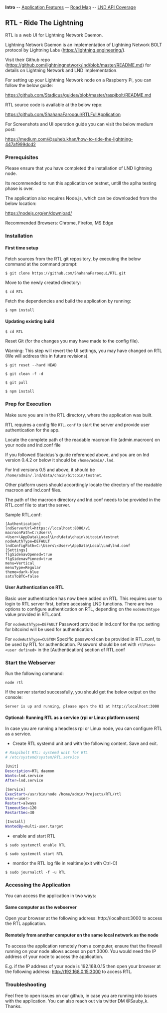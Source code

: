 **Intro** -- [Application Features](Application_features.md) -- [Road Map](Roadmap.md) -- [LND API Coverage](LNDAPICoverage.md)

## RTL - Ride The Lightning

RTL is a web UI for Lightning Network Daemon.

Lightning Network Daemon is an implementation of Lightning Network BOLT protocol by Lightning Labs (https://lightning.engineering/).

Visit their Github repo (https://github.com/lightningnetwork/lnd/blob/master/README.md) for details on Lightning Network and LND implementation.

For setting up your Lightning Network node on a Raspberry Pi, you can follow the below guide:

https://github.com/Stadicus/guides/blob/master/raspibolt/README.md

RTL source code is available at the below repo:

https://github.com/ShahanaFarooqui/RTLFullApplication

For Screenshots and UI operation guide you can visit the below medium post:

https://medium.com/@suheb.khan/how-to-ride-the-lightning-447af999dcd2

### Prerequisites
Please ensure that you have completed the installation of LND lightning node.

Its recommended to run this application on testnet, untill the aplha testing phase is over.

The application also requires Node.js, which can be downloaded from the below location:

https://nodejs.org/en/download/

Recommended Browsers: Chrome, Firefox, MS Edge

### Installation

#### First time setup
Fetch sources from the RTL git repository, by executing the below command at the command prompt:

`$ git clone https://github.com/ShahanaFarooqui/RTL.git`

Move to the newly created directory:

`$ cd RTL`

Fetch the dependencies and build the application by running:

`$ npm install`

#### Updating existing build
`$ cd RTL`

Reset Git (for the changes you may have made to the config file).

Warning: This step will revert the UI settings, you may have changed on RTL (We will address this in future revisions).

`$ git reset --hard HEAD`

`$ git clean -f -d`

`$ git pull`

`$ npm install`

### Prep for Execution
Make sure you are in the RTL directory, where the application was built.

RTL requires a config file `RTL.conf` to start the server and provide user authentication for the app.

Locate the complete path of the readable macroon file (admin.macroon) on your node and lnd.conf file

If you followed Stacidus's guide referenced above, and you are on lnd version 0.4.2 or below it should be `/home/admin/.lnd`.

For lnd versions 0.5 and above, it should be `/home/admin/.lnd/data/chain/bitcoin/testnet`.

Other platform users should accordingly locate the directory of the readable macroon and lnd.conf files.

The path of the macroon directory and lnd.conf needs to be provided in the RTL.conf file to start the server.

Sample RTL.conf:
```
[Authentication]
lndServerUrl=https://localhost:8080/v1
macroonPath=C:\Users\<User>\AppData\Local\Lnd\data\chain\bitcoin\testnet
nodeAuthType=DEFAULT
lndConfigPath=C:\Users\<User>\AppData\Local\Lnd\lnd.conf
[Settings]
flgSidenavOpened=true
flgSidenavPinned=true
menu=Vertical
menuType=Regular
theme=dark-blue
satsToBTC=false
```

#### User Authentication on RTL
Basic user authentication has now been added on RTL. This requires user to login to RTL server first, before accessing LND functions.
There are two options to configure authentication on RTL, depending on the `nodeAuthtype` value provided in RTL.conf.

For `nodeAuthType=DEFAULT`
Password provided in lnd.conf for the rpc setting for bitcoind will be used for authentication.

For `nodeAuthType=CUSTOM`
Specific password can be provided in RTL.conf, to be used by RTL for authentication.
Password should be set with `rtlPass=<user defined>` in the [Authentication] section of RTL.conf

### Start the Webserver
Run the following command:

`node rtl` 

If the server started successfully, you should get the below output on the console:

`Server is up and running, please open the UI at http://localhost:3000`

#### Optional: Running RTL as a service (rpi or Linux platform users)
In case you are running a headless rpi or Linux node, you can configure RTL as a service.

* Create RTL systemd unit and with the following content. Save and exit.
```bash
# Raspibolt RTL: systemd unit for RTL
# /etc/systemd/system/RTL.service

[Unit]
Description=RTL daemon
Wants=lnd.service
After=lnd.service

[Service]
ExecStart=/usr/bin/node /home/admin/Projects/RTL/rtl
User=<user>
Restart=always
TimeoutSec=120
RestartSec=30

[Install]
WantedBy=multi-user.target
```

* enable and start RTL

`$ sudo systemctl enable RTL`

`$ sudo systemctl start RTL`

* montior the RTL log file in realtime(exit with Ctrl-C)

`$ sudo journalctl -f -u RTL`

### Accessing the Application

You can access the application in two ways:
#### Same computer as the webserver
Open your browser at the following address: http://localhost:3000 to access the RTL application.

#### Remotely from another computer on the same local network as the node
To access the application remotely from a computer, ensure that the firewall running on your node allows access on port 3000.
You would need the IP address of your node to access the application.

E.g. if the IP address of your node is 192.168.0.15 then open your browser at the following address: http://192.168.0.15:3000 to access RTL.

### Troubleshooting
Feel free to open issues on our github, in case you are running into issues with the application.
You can also reach out via twitter DM @Sauby_k. Thanks.
